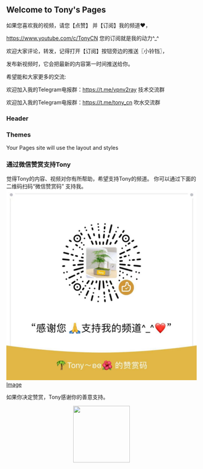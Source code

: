 ## Welcome to Tony's Pages
如果您喜欢我的视频，请您【点赞】 并【订阅】我的频道♥，

https://www.youtube.com/c/TonyCN 您的订阅就是我的动力^_^

欢迎大家评论，转发，记得打开【订阅】按钮旁边的推送〖小铃铛〗，

发布新视频时，它会把最新的内容第一时间推送给你。

希望能和大家更多的交流:

欢迎加入我的Telegram电报群：https://t.me/vpnv2ray  技术交流群

欢迎加入我的Telegram电报群：https://t.me/tony_cn  吹水交流群

### Header


###  Themes

Your Pages site will use the layout and styles 

### 通过微信赞赏支持Tony


觉得Tony的内容、视频对你有所帮助，希望支持Tony的频道。
你可以通过下面的二维码扫码“微信赞赏码” 支持我。
![Alt text](https://raw.githubusercontent.com/V2RAY-VPN/tony/master/tony_weixin_zanshang.jpg)
[Image](https://raw.githubusercontent.com/V2RAY-VPN/tony/master/tony_weixin_zanshang.jpg)

如果你决定赞赏，Tony感谢你的善意️支持。

<div align=center><img width="150" height="150" src="https://img-blog.csdn.net/20161028230559575"/></div>
